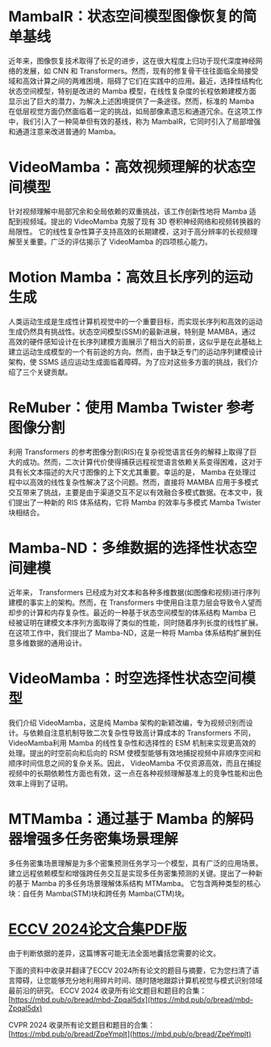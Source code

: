 # MambaIR：状态空间模型图像恢复的简单基线
近年来，图像恢复技术取得了长足的进步，这在很大程度上归功于现代深度神经网络的发展，如 CNN 和 Transformers。然而，现有的修复骨干往往面临全局接受域和高效计算之间的两难困境，阻碍了它们在实践中的应用。最近，选择性结构化状态空间模型，特别是改进的 Mamba 模型，在线性复杂度的长程依赖建模方面显示出了巨大的潜力，为解决上述困境提供了一条途径。然而，标准的 Mamba 在低层视觉方面仍然面临着一定的挑战，如局部像素遗忘和通道冗余。在这项工作中，我们引入了一种简单但有效的基线，称为 MambaIR，它同时引入了局部增强和通道注意来改进普通的 Mamba。
# VideoMamba：高效视频理解的状态空间模型
针对视频理解中局部冗余和全局依赖的双重挑战，该工作创新性地将 Mamba 适配到视频域。提出的 VideoMamba 克服了现有 3D 卷积神经网络和视频转换器的局限性。 它的线性复杂性算子支持高效的长期建模，这对于高分辨率的长视频理解至关重要。广泛的评估揭示了 VideoMamba 的四项核心能力。
# Motion Mamba：高效且长序列的运动生成
人类运动生成是生成性计算机视觉中的一个重要目标，而实现长序列和高效的运动生成仍然具有挑战性。状态空间模型(SSM)的最新进展，特别是 MAMBA，通过高效的硬件感知设计在长序列建模方面展示了相当大的前景，这似乎是在此基础上建立运动生成模型的一个有前途的方向。然而，由于缺乏专门的运动序列建模设计架构，使 SSMS 适应运动生成面临着障碍。为了应对这些多方面的挑战，我们介绍了三个关键贡献。
# ReMuber：使用 Mamba Twister 参考图像分割
利用 Transformers 的参考图像分割(RIS)在复杂视觉语言任务的解释上取得了巨大的成功。然而，二次计算代价使得捕获远程视觉语言依赖关系变得困难，这对于具有长文本描述的大尺寸图像的上下文尤其重要。幸运的是， Mamba 在处理过程中以高效的线性复杂性解决了这个问题。然而，直接将 MAMBA 应用于多模式交互带来了挑战，主要是由于渠道交互不足以有效融合多模式数据。在本文中，我们提出了一种新的 RIS 体系结构，它将 Mamba 的效率与多模式 Mamba Twister 块相结合。
# Mamba-ND：多维数据的选择性状态空间建模
近年来， Transformers 已经成为对文本和各种多维数据(如图像和视频)进行序列建模的事实上的架构。然而，在 Transformers 中使用自注意力层会导致令人望而却步的计算和内存复杂性。最近的一种基于状态空间模型的体系结构 Mamba 已经被证明在建模文本序列方面取得了类似的性能，同时随着序列长度的线性扩展。在这项工作中，我们提出了 Mamba-ND，这是一种将 Mamba 体系结构扩展到任意多维数据的通用设计。

# VideoMamba：时空选择性状态空间模型
我们介绍 VideoMamba，这是纯 Mamba 架构的新颖改编，专为视频识别而设计。与依赖自注意机制导致二次复杂性导致高计算成本的 Transformers 不同， VideoMamba利用 Mamba 的线性复杂性和选择性的 ESM 机制来实现更高效的处理。提出的时空前向和后向的 RSM 使模型能够有效地捕捉视频中非顺序空间和顺序时间信息之间的复杂关系。因此， VideoMamba 不仅资源高效，而且在捕捉视频中的长期依赖性方面也有效，这一点在各种视频理解基准上的竞争性能和出色效率上得到了证明。
# MTMamba：通过基于 Mamba 的解码器增强多任务密集场景理解
多任务密集场景理解是为多个密集预测任务学习一个模型，具有广泛的应用场景。建立远程依赖模型和增强跨任务交互是实现多任务密集预测的关键。提出了一种新的基于 Mamba 的多任务场景理解体系结构 MTMamba。 它包含两种类型的核心块：自任务 Mamba(STM)块和跨任务 Mamba(CTM)块。 


# [ECCV 2024论文合集PDF版](https://mbd.pub/o/bread/mbd-Zpqal5dx)
由于判断依据的差异，这篇博客可能无法全面地囊括您需要的论文。

下面的资料中收录并翻译了ECCV 2024所有论文的题目与摘要，它为您扫清了语言障碍，让您能够充分地利用碎片时间、随时随地跟踪计算机视觉与模式识别领域最前沿的研究。
ECCV 2024 收录所有论文题目和题目的合集：[https://mbd.pub/o/bread/mbd-Zpqal5dx](https://mbd.pub/o/bread/mbd-Zpqal5dx)

CVPR 2024 收录所有论文题目和题目的合集：[https://mbd.pub/o/bread/ZpeYmplt](https://mbd.pub/o/bread/ZpeYmplt)
